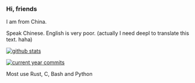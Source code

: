 ### Hi, friends

I am from China.

Speak Chinese. English is very poor. (actually I need deepl to translate this text. haha)

[![github stats](https://github-readme-stats.vercel.app/api?username=poly000&count_private=false&show_icons=true&include_all_commits=true)](https://github.com/anuraghazra/github-readme-stats)

[![current year commits](https://github-readme-stats.vercel.app/api?username=poly000&count_private=false&show_icons=true&hide=stars,prs,issues&hide_title=true)](https://github.com/anuraghazra/github-readme-stats)

Most use Rust, C, Bash and Python
